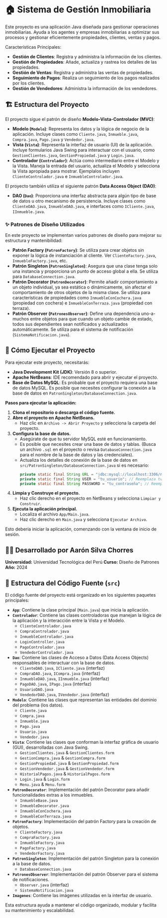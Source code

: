 # 🏠 Sistema de Gestión Inmobiliaria

Este proyecto es una aplicación Java diseñada para gestionar operaciones inmobiliarias. Ayuda a los agentes y empresas inmobiliarias a optimizar 
sus procesos y gestionar eficientemente propiedades, clientes, ventas y pagos.

Características Principales:
- **Gestión de Clientes**: Registra y administra la información de los clientes.
- **Gestión de Propiedades**: Añade, actualiza y rastrea los detalles de las propiedades.
- **Gestión de Ventas**: Registra y administra las ventas de propiedades.
- **Seguimiento de Pagos**: Realiza un seguimiento de los pagos realizados por los clientes.
- **Gestión de Vendedores**: Administra la información de los vendedores.

## 🏗️ Estructura del Proyecto

El proyecto sigue el patrón de diseño **Modelo-Vista-Controlador (MVC)**:

- **Modelo (`Modelo`)**: Representa los datos y la lógica de negocio de la aplicación. Incluye clases como `Cliente.java`, `Inmueble.java`, `Compra.java`, `Pago.java` y `Vendedor.java`.
- **Vista (`Vista`)**: Representa la interfaz de usuario (UI) de la aplicación. Incluye formularios Java Swing para interactuar con el usuario, como `GestionClientes.java`, `GestionPropiedad.java` y `Login.java`.
- **Controlador (`Controlador`)**: Actúa como intermediario entre el Modelo y la Vista. Maneja la entrada del usuario, actualiza el Modelo y selecciona la Vista apropiada para mostrar. Ejemplalos incluyen `ClienteControlador.java` e `InmuebleControlador.java`.

El proyecto también utiliza el siguiente patrón **Data Access Object (DAO)**:

- **DAO (`Dao`)**: Proporciona una interfaz abstracta para algún tipo de base de datos u otro mecanismo de persistencia. Incluye clases como `ClienteDAO.java`, `InmuebleDAO.java`, e interfaces como `ICliente.java`, `IInmueble.java`.

### ✨ Patrones de Diseño Utilizados

En este proyecto se implementan varios patrones de diseño para mejorar su estructura y mantenibilidad:

- **Patrón Factory (`PatronFactory`)**: Se utiliza para crear objetos sin exponer la lógica de instanciación al cliente. Ver `ClienteFactory.java`, `InmuebleFactory.java`, etc.
- **Patrón Singleton (`PatronSingleton`)**: Asegura que una clase tenga solo una instancia y proporciona un punto de acceso global a ella. Se utiliza para `DatabaseConnection.java`.
- **Patrón Decorator (`PatronDecorator`)**: Permite añadir comportamiento a un objeto individual, ya sea estática o dinámicamente, sin afectar el comportamiento de otros objetos de la misma clase. Se utiliza para características de propiedades como `InmuebleConCochera.java` (propiedad con cochera) e `InmuebleConTerraza.java` (propiedad con terraza).
- **Patrón Observer (`PatronesObserver`)**: Define una dependencia uno-a-muchos entre objetos para que cuando un objeto cambie de estado, todos sus dependientes sean notificados y actualizados automáticamente. Se utiliza para el sistema de notificación (`SistemaNotificacion.java`).

## 🚀 Cómo Ejecutar el Proyecto

Para ejecutar este proyecto, necesitarás:

- **Java Development Kit (JDK)**: Versión 8 o superior.
- **Apache NetBeans**: IDE recomendado para abrir y ejecutar el proyecto.
- **Base de Datos MySQL**: Es probable que el proyecto requiera una base de datos MySQL. Es posible que necesites configurar la conexión a la base de datos en `PatronSingleton/DatabaseConnection.java`.

**Pasos para ejecutar la aplicación:**

1.  **Clona el repositorio o descarga el código fuente.**
2.  **Abre el proyecto en Apache NetBeans.**
    - Haz clic en `Archivo -> Abrir Proyecto` y selecciona la carpeta del proyecto.
3.  **Configura la base de datos.**
    - Asegúrate de que tu servidor MySQL esté en funcionamiento.
    - Es posible que necesites crear una base de datos y tablas. (Busca un archivo `.sql` en el proyecto o revisa `DatabaseConnection.java` para el nombre de la base de datos y las credenciales).
    - Actualiza los detalles de conexión de la base de datos en `src/PatronSingleton/DatabaseConnection.java` si es necesario:
      ```java
      private static final String URL = "jdbc:mysql://localhost:3306/nombre_de_tu_base_de_datos"; // Reemplaza nombre_de_tu_base_de_datos
      private static final String USER = "tu_usuario"; // Reemplaza tu_usuario
      private static final String PASSWORD = "tu_contraseña"; // Reemplaza tu_contraseña
      ```
4.  **Limpia y Construye el proyecto.**
    - Haz clic derecho en el proyecto en NetBeans y selecciona `Limpiar y Construir`.
5.  **Ejecuta la aplicación principal.**
    - Localiza el archivo `App/Main.java`.
    - Haz clic derecho en `Main.java` y selecciona `Ejecutar Archivo`.

Esto debería iniciar la aplicación, comenzando con la ventana de inicio de sesión.

## 🧑‍💻 Desarrollado por Aarón Silva Chorres

**Universidad:** Universidad Tecnológica del Perú
**Curso:** Diseño de Patrones
**Año:** 2024

## 📂 Estructura del Código Fuente (`src`)

El código fuente del proyecto está organizado en los siguientes paquetes principales:

- **`App`**: Contiene la clase principal (`Main.java`) que inicia la aplicación.
- **`Controlador`**: Contiene las clases controladoras que manejan la lógica de la aplicación y la interacción entre la Vista y el Modelo.
    - `ClienteControlador.java`
    - `CompraControlador.java`
    - `InmuebleControlador.java`
    - `LoginController.java`
    - `PagoControlador.java`
    - `VendedorControlador.java`
- **`Dao`**: Contiene las clases de Acceso a Datos (Data Access Objects) responsables de interactuar con la base de datos.
    - `ClienteDAO.java`, `ICliente.java` (interfaz)
    - `CompraDAO.java`, `ICompra.java` (interfaz)
    - `InmuebleDAO.java`, `IInmueble.java` (interfaz)
    - `PagoDAO.java`, `IPago.java` (interfaz)
    - `UsuarioDAO.java`
    - `VendedorDAO.java`, `IVendedor.java` (interfaz)
- **`Modelo`**: Contiene las clases que representan las entidades del dominio del problema (los datos).
    - `Cliente.java`
    - `Compra.java`
    - `Inmueble.java`
    - `Pago.java`
    - `Usuario.java`
    - `Vendedor.java`
- **`Vista`**: Contiene las clases que conforman la interfaz gráfica de usuario (GUI), desarrolladas con Java Swing.
    - `GestionClientes.java` & `GestionClientes.form`
    - `GestionCompra.java` & `GestionCompra.form`
    - `GestionPropiedad.java` & `GestionPropiedad.form`
    - `GestionVendedor.java` & `GestionVendedor.form`
    - `HistorialPagos.java` & `HistorialPagos.form`
    - `Login.java` & `Login.form`
    - `Menu.java` & `Menu.form`
- **`PatronDecorator`**: Implementación del patrón Decorator para añadir funcionalidades extras a los inmuebles.
    - `InmuebleBase.java`
    - `InmuebleDecorator.java`
    - `InmuebleConCochera.java`
    - `InmuebleConTerraza.java`
- **`PatronFactory`**: Implementación del patrón Factory para la creación de objetos.
    - `ClienteFactory.java`
    - `CompraFactory.java`
    - `InmuebleFactory.java`
    - `PagoFactory.java`
    - `VendedorFactory.java`
- **`PatronSingleton`**: Implementación del patrón Singleton para la conexión a la base de datos.
    - `DatabaseConnection.java`
- **`PatronesObserver`**: Implementación del patrón Observer para el sistema de notificaciones.
    - `Observer.java` (interfaz)
    - `SistemaNotificacion.java`
- **`Imagenes`**: Contiene las imágenes utilizadas en la interfaz de usuario.

Esta estructura ayuda a mantener el código organizado, modular y facilita su mantenimiento y escalabilidad.

